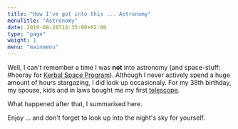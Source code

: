 ```yaml
---
title: "How I've got into this ... Astronomy"
menuTitle: "Astronomy"
date: 2019-08-28T14:35:00+02:00
type: "page"
weight: 1
menu: "mainmenu"
---
```


Well, I can't remember a time I was **not** into astronomy (and space-stuff: #hooray for [Kerbal Space Program](https://www.kerbalspaceprogram.com/)). Although I never actively spend a huge amount of hours stargazing, I did look up occasionaly. For my 38th birthday, my spouse, kids and in laws bought me my first [telescope](https://www.meade.com/infinity-102mm-altazimuth-refractor.html).

What happened after that, I summarised here.

Enjoy ... and don't forget to look up into the night's sky for yourself.
